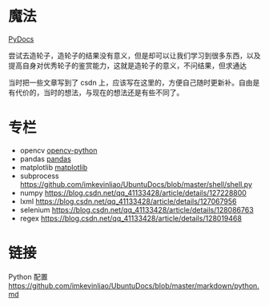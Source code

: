 # 魔法
[PyDocs](./PyDocs.py)

尝试去造轮子，造轮子的结果没有意义，但是却可以让我们学习到很多东西，以及提高自身对优秀轮子的鉴赏能力，这就是造轮子的意义，不问结果，但求通达

当时把一些文章写到了 csdn 上，应该写在这里的，方便自己随时更新补。自由是有代价的，当时的想法，与现在的想法还是有些不同了。

# 专栏
* opencv [opencv-python](./专栏/opencv-python.md)
* pandas [pandas](./专栏/pandas.md)
* matplotlib [matplotlib](./专栏/matplotlib.md)
* subprocess <https://github.com/imkevinliao/UbuntuDocs/blob/master/shell/shell.py>
* numpy <https://blog.csdn.net/qq_41133428/article/details/127228800>
* lxml <https://blog.csdn.net/qq_41133428/article/details/127067956>
* selenium <https://blog.csdn.net/qq_41133428/article/details/128086763>
* regex <https://blog.csdn.net/qq_41133428/article/details/128019468>

# 链接
Python 配置 <https://github.com/imkevinliao/UbuntuDocs/blob/master/markdown/python.md>
